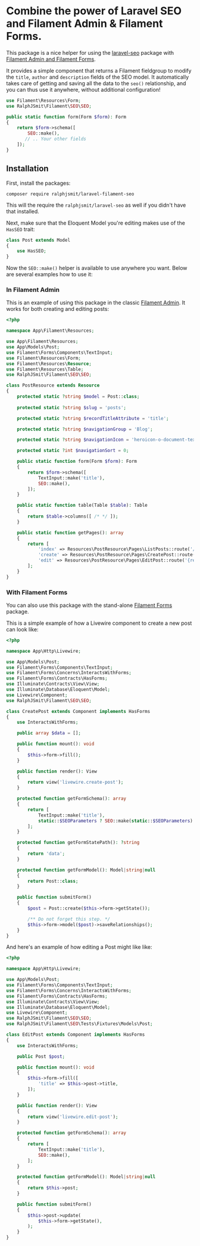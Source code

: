 # Combine the power of Laravel SEO and Filament Admin & Filament Forms.

This package is a nice helper for using the [laravel-seo](https://github.com/ralphjsmit/laravel-seo) package with [Filament Admin and Filament Forms](https://filamentphp.com).

It provides a simple component that returns a Filament fieldgroup to modify the `title`, `author` and `description` fields of the SEO model. It automatically takes care of getting and saving all the data to the `seo()` relationship, and you can thus use it anywhere, without additional configuration!

```php
use Filament\Resources\Form;
use RalphJSmit\Filament\SEO\SEO;

public static function form(Form $form): Form
{
    return $form->schema([
        SEO::make(),
       // .. Your other fields
    ]);
}
```

## Installation

First, install the packages:

```shell
composer require ralphjsmit/laravel-filament-seo
```

This will the require the `ralphjsmit/laravel-seo` as well if you didn't have that installed.

Next, make sure that the Eloquent Model you're editing makes use of the `HasSEO` trait:

```php
class Post extends Model
{
    use HasSEO;
}
```

Now the `SEO::make()` helper is available to use anywhere you want. Below are several examples how to use it:

### In Filament Admin

This is an example of using this package in the classic [Filament Admin](https://filamentphp.com/docs/2.x/admin/installation). It works for both creating and editing posts:

```php
<?php

namespace App\Filament\Resources;

use App\Filament\Resources;
use App\Models\Post;
use Filament\Forms\Components\TextInput;
use Filament\Resources\Form;
use Filament\Resources\Resource;
use Filament\Resources\Table;
use RalphJSmit\Filament\SEO\SEO;

class PostResource extends Resource
{
    protected static ?string $model = Post::class;
    
    protected static ?string $slug = 'posts';

    protected static ?string $recordTitleAttribute = 'title';

    protected static ?string $navigationGroup = 'Blog';

    protected static ?string $navigationIcon = 'heroicon-o-document-text';

    protected static ?int $navigationSort = 0;

    public static function form(Form $form): Form
    {
        return $form->schema([
            TextInput::make('title'),
            SEO::make(),
        ]);
    }

    public static function table(Table $table): Table
    {
        return $table->columns([ /* */ ]);
    }

    public static function getPages(): array
    {
        return [
            'index' => Resources\PostResource\Pages\ListPosts::route('/'),
            'create' => Resources\PostResource\Pages\CreatePost::route('/create'),
            'edit' => Resources\PostResource\Pages\EditPost::route('{record}/edit'),
        ];
    }
}
```

### With Filament Forms

You can also use this package with the stand-alone [Filament Forms](https://filamentphp.com/docs/2.x/forms/installation) package.

This is a simple example of how a Livewire component to create a new post can look like:

```php
<?php

namespace App\Http\Livewire;

use App\Models\Post;
use Filament\Forms\Components\TextInput;
use Filament\Forms\Concerns\InteractsWithForms;
use Filament\Forms\Contracts\HasForms;
use Illuminate\Contracts\View\View;
use Illuminate\Database\Eloquent\Model;
use Livewire\Component;
use RalphJSmit\Filament\SEO\SEO;

class CreatePost extends Component implements HasForms
{
    use InteractsWithForms;

    public array $data = [];

    public function mount(): void
    {
        $this->form->fill();
    }

    public function render(): View
    {
        return view('livewire.create-post');
    }

    protected function getFormSchema(): array
    {
        return [
            TextInput::make('title'),
            static::$SEOParameters ? SEO::make(static::$SEOParameters) : SEO::make(),
        ];
    }

    protected function getFormStatePath(): ?string
    {
        return 'data';
    }

    protected function getFormModel(): Model|string|null
    {
        return Post::class;
    }

    public function submitForm()
    {
        $post = Post::create($this->form->getState());

        /** Do not forget this step. */
        $this->form->model($post)->saveRelationships();
    }
}
```

And here's an example of how editing a Post might like like:

```php
<?php

namespace App\Http\Livewire;

use App\Models\Post;
use Filament\Forms\Components\TextInput;
use Filament\Forms\Concerns\InteractsWithForms;
use Filament\Forms\Contracts\HasForms;
use Illuminate\Contracts\View\View;
use Illuminate\Database\Eloquent\Model;
use Livewire\Component;
use RalphJSmit\Filament\SEO\SEO;
use RalphJSmit\Filament\SEO\Tests\Fixtures\Models\Post;

class EditPost extends Component implements HasForms
{
    use InteractsWithForms;

    public Post $post;

    public function mount(): void
    {
        $this->form->fill([
            'title' => $this->post->title,
        ]);
    }

    public function render(): View
    {
        return view('livewire.edit-post');
    }

    protected function getFormSchema(): array
    {
        return [
            TextInput::make('title'),
            SEO::make(),
        ];
    }

    protected function getFormModel(): Model|string|null
    {
        return $this->post;
    }

    public function submitForm()
    {
        $this->post->update(
            $this->form->getState(),
        );
    }
}
```



